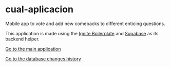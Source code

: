 # cual-aplicacion

Mobile app to vote and add new comebacks to different enticing questions.

This application is made using the [Ignite Boilerplate](https://github.com/infinitered/ignite) and [Supabase](https://supabase.com/) as its backend helper.

[Go to the main application](https://github.com/AyanoNK/cual-aplicacion/tree/main/cualAplicacion)

[Go to the database changes history](https://github.com/AyanoNK/cual-aplicacion/tree/main/db/ERD)
